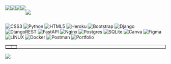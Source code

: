 <div style="display: flex;>

![](https://github-readme-stats.vercel.app/api?username=amangeldee&theme=dracula&hide_border=true&include_all_commits=true&count_private=true)<br/>
![](https://github-readme-streak-stats.herokuapp.com/?user=amangeldee&theme=dracula&hide_border=true)
![](https://github-readme-stats.vercel.app/api?username=amangeldee&theme=dracula&hide_border=true&include_all_commits=true&count_private=true)<br/>
![](https://github-readme-streak-stats.herokuapp.com/?user=amangeldee&theme=dracula&hide_border=true)
![](https://github-readme-stats.vercel.app/api/top-langs/?username=amangeldee&theme=dracula&hide_border=true&include_all_commits=true&count_private=true&layout=compact)

![](https://github-readme-stats.vercel.app/api/top-langs/?username=amangeldee&theme=dracula&hide_border=true&include_all_commits=true&count_private=true&layout=compact)


</div>

<table border="1">
<th> 

<th>


</th>

![CSS3](https://img.shields.io/badge/css3-%231572B6.svg?style=for-the-badge&logo=css3&logoColor=white) ![Python](https://img.shields.io/badge/python-3670A0?style=for-the-badge&logo=python&logoColor=ffdd54) ![HTML5](https://img.shields.io/badge/html5-%23E34F26.svg?style=for-the-badge&logo=html5&logoColor=white) ![Heroku](https://img.shields.io/badge/heroku-%23430098.svg?style=for-the-badge&logo=heroku&logoColor=white) ![Bootstrap](https://img.shields.io/badge/bootstrap-%23563D7C.svg?style=for-the-badge&logo=bootstrap&logoColor=white) ![Django](https://img.shields.io/badge/django-%23092E20.svg?style=for-the-badge&logo=django&logoColor=white) ![DjangoREST](https://img.shields.io/badge/DJANGO-REST-ff1709?style=for-the-badge&logo=django&logoColor=white&color=ff1709&labelColor=gray) ![FastAPI](https://img.shields.io/badge/FastAPI-005571?style=for-the-badge&logo=fastapi) ![Nginx](https://img.shields.io/badge/nginx-%23009639.svg?style=for-the-badge&logo=nginx&logoColor=white) ![Postgres](https://img.shields.io/badge/postgres-%23316192.svg?style=for-the-badge&logo=postgresql&logoColor=white) ![SQLite](https://img.shields.io/badge/sqlite-%2307405e.svg?style=for-the-badge&logo=sqlite&logoColor=white) ![Canva](https://img.shields.io/badge/Canva-%2300C4CC.svg?style=for-the-badge&logo=Canva&logoColor=white) 	![Figma](https://img.shields.io/badge/figma-%23F24E1E.svg?style=for-the-badge&logo=figma&logoColor=white) ![LINUX](https://img.shields.io/badge/Linux-FCC624?style=for-the-badge&logo=linux&logoColor=black) ![Docker](https://img.shields.io/badge/docker-%230db7ed.svg?style=for-the-badge&logo=docker&logoColor=white) ![Postman](https://img.shields.io/badge/Postman-FF6C37?style=for-the-badge&logo=postman&logoColor=white) ![Portfolio](https://img.shields.io/badge/Portfolio-%23000000.svg?style=for-the-badge&logo=firefox&logoColor=#FF7139)

</th>
</table>

<th>

![](https://github-profile-trophy.vercel.app/?username=amangeldee&theme=radical&no-frame=true&no-bg=true&margin-w=4)

